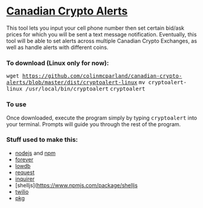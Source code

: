 # [Canadian Crypto Alerts](http://cryptoalerts.tinybird.ca)

This tool lets you input your cell phone number then set certain bid/ask prices for which you will be sent a text message notification. Eventually, this tool will be able to set alerts across multiple Canadian Crypto Exchanges, as well as handle alerts with different coins.

###  To download (Linux only for now):


<kbd>wget https://github.com/colinmcparland/canadian-crypto-alerts/blob/master/dist/cryptoalert-linux</kbd>
<kbd>mv cryptoalert-linux /usr/local/bin/cryptoalert</kbd>
<kbd>cryptoalert</kbd>

### To use
Once downloaded, execute the program simply by typing <kbd>cryptoalert</kbd> into your terminal.  Prompts will guide you through the rest of the program.

### Stuff used to make this:

 * [nodejs](https://nodejs.com) and [npm](https://npm.com)
 * [forever](https://www.npmjs.com/package/forever) 
 * [lowdb](https://www.npmjs.com/package/lowdb)
 * [request](https://www.npmjs.com/package/request)
 * [inquirer](https://www.npmjs.com/package/inquirer)
 * [shelljs](https://www.npmjs.com/package/shelljs
 * [twilio](https://www.npmjs.com/package/twilio)
 * [pkg](https://www.npmjs.com/package/pkg)
